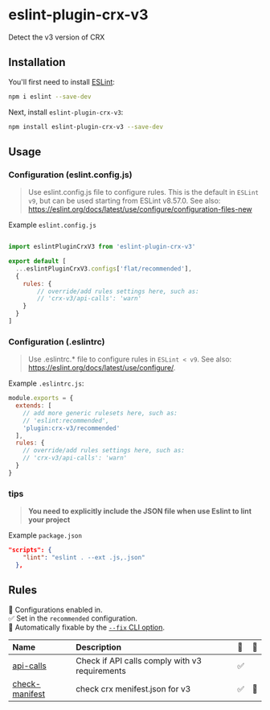 # eslint-plugin-crx-v3

Detect the v3 version of CRX

## Installation

You'll first need to install [ESLint](https://eslint.org/):

```sh
npm i eslint --save-dev
```

Next, install `eslint-plugin-crx-v3`:

```sh
npm install eslint-plugin-crx-v3 --save-dev
```

## Usage

### Configuration (eslint.config.js)

> Use eslint.config.js file to configure rules. This is the default in `ESLint v9`, but can be used starting from ESLint v8.57.0. See also: https://eslint.org/docs/latest/use/configure/configuration-files-new

Example `eslint.config.js`

```js

import eslintPluginCrxV3 from 'eslint-plugin-crx-v3'

export default [
  ...eslintPluginCrxV3.configs['flat/recommended'],
  {
    rules: {
        // override/add rules settings here, such as:
        // 'crx-v3/api-calls': 'warn'
    }
  }
]

```

### Configuration (.eslintrc)

> Use .eslintrc.* file to configure rules in `ESLint < v9`. See also: https://eslint.org/docs/latest/use/configure/.

Example `.eslintrc.js`:

```js
module.exports = {
  extends: [
    // add more generic rulesets here, such as:
    // 'eslint:recommended',
    'plugin:crx-v3/recommended'
  ],
  rules: {
    // override/add rules settings here, such as:
    // 'crx-v3/api-calls': 'warn'
  }
}
```

### tips
> **You need to explicitly include the JSON file when use Eslint to lint your project**

Example `package.json`

```json
"scripts": {
    "lint": "eslint . --ext .js,.json"
  },
```


## Rules

<!-- begin auto-generated rules list -->

💼 Configurations enabled in.\
✅ Set in the `recommended` configuration.\
🔧 Automatically fixable by the [`--fix` CLI option](https://eslint.org/docs/user-guide/command-line-interface#--fix).

| Name                                           | Description                                    | 💼 | 🔧 |
| :--------------------------------------------- | :--------------------------------------------- | :- | :- |
| [api-calls](docs/rules/api-calls.md)           | Check if API calls comply with v3 requirements | ✅  |    |
| [check-manifest](docs/rules/check-manifest.md) | check crx menifest.json for v3                 | ✅  | 🔧 |

<!-- end auto-generated rules list -->


